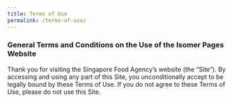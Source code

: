 ```yaml
---
title: Terms of Use
permalink: /terms-of-use/
---
```

### **General Terms and Conditions on the Use of the Isomer Pages Website**

Thank you for visiting the Singapore Food Agency’s website (the “Site”). By accessing and using any part of this Site, you unconditionally accept to be legally bound by these Terms of Use. If you do not agree to these Terms of Use, please do not use this Site.
